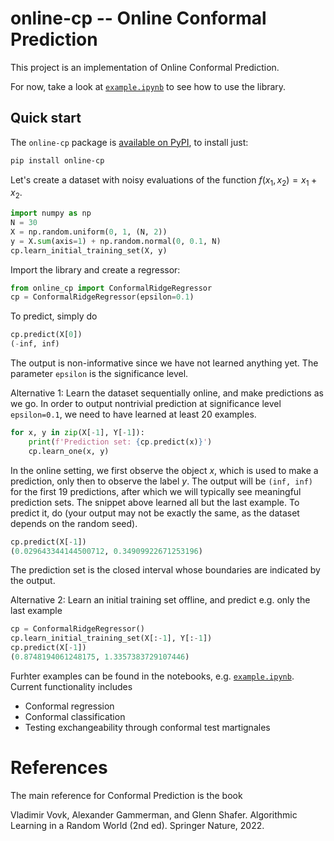 # online-cp -- Online Conformal Prediction

This project is an implementation of Online Conformal Prediction.

For now, take a look at [`example.ipynb`](example.ipynb) to see how to use the library.


## Quick start

The `online-cp` package is [available on PyPI], to install just:

```bash
pip install online-cp
```

Let's create a dataset with noisy evaluations of the function $f(x_1, x_2) = x_1 + x_2$.

```py
import numpy as np
N = 30
X = np.random.uniform(0, 1, (N, 2))
y = X.sum(axis=1) + np.random.normal(0, 0.1, N)
cp.learn_initial_training_set(X, y)
```

Import the library and create a regressor:

```py
from online_cp import ConformalRidgeRegressor
cp = ConformalRidgeRegressor(epsilon=0.1)
```

To predict, simply do
```py
cp.predict(X[0])
(-inf, inf)
```
The output is non-informative since we have not learned anything yet. The parameter `epsilon` is the significance level.

Alternative 1: Learn the dataset sequentially online, and make predictions as we go. In order to output nontrivial prediction at significance level `epsilon=0.1`, we need to have learned at least 20 examples.

```py
for x, y in zip(X[-1], Y[-1]):
    print(f'Prediction set: {cp.predict(x)}')
    cp.learn_one(x, y)
```

In the online setting, we first observe the object $x$, which is used to make a prediction, only then to observe the label $y$. The output will be `(inf, inf)` for the first 19 predictions, after which we will typically see meaningful prediction sets. The snippet above learned all but the last example. To predict it, do (your output may not be exactly the same, as the dataset depends on the random seed).

```py
cp.predict(X[-1])
(0.029643344144500712, 0.34909922671253196)
```

The prediction set is the closed interval whose boundaries are indicated by the output.

Alternative 2: Learn an initial training set offline, and predict e.g. only the last example

```py
cp = ConformalRidgeRegressor()
cp.learn_initial_training_set(X[:-1], Y[:-1])
cp.predict(X[-1])
(0.8748194061248175, 1.3357383729107446)
```

Furhter examples can be found in the notebooks, e.g. [`example.ipynb`](example.ipynb). Current functionality includes
* Conformal regression
* Conformal classification
* Testing exchangeability through conformal test martignales


# References

The main reference for Conformal Prediction is the book

Vladimir Vovk, Alexander Gammerman, and Glenn Shafer. Algorithmic Learning in a Random World (2nd ed). Springer Nature, 2022.


[available on PyPI]: https://pypi.org/project/online-cp/
